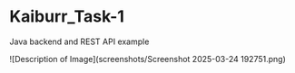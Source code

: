 # Kaiburr_Task-1
Java backend and REST API example

![Description of Image](screenshots/Screenshot 2025-03-24 192751.png)
